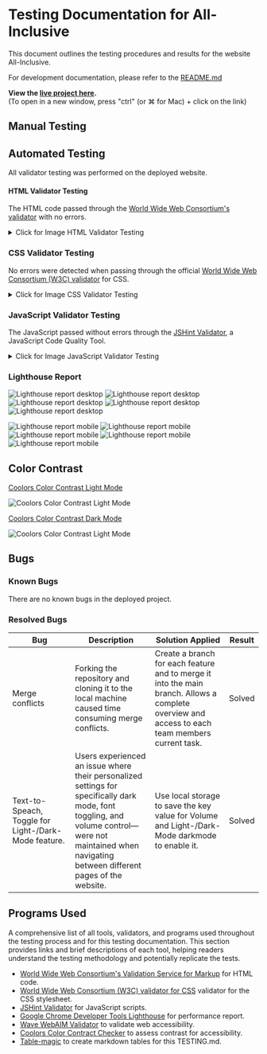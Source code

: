 # Testing Documentation for All-Inclusive

This document outlines the testing procedures and results for the website All-Inclusive.<br>

For development documentation, please refer to the [README.md](README.md)<br>

**View the [live project here](https://johnnysontrinh.github.io/all-inclusive/index.html).**<br>
(To open in a new window, press "ctrl" (or ⌘ for Mac) + click on the link)

## Manual Testing



## Automated Testing

All validator testing was performed on the deployed website.

#### HTML Validator Testing

The HTML code passed through the [World Wide Web Consortium's validator](https://validator.w3.org/) with no errors.

<details>
<summary>Click for Image HTML Validator Testing</summary>

![html-validator](/documentation/validation/validator-html.png)

</details>

### CSS Validator Testing

No errors were detected when passing through the official [World Wide Web Consortium (W3C) validator](https://jigsaw.w3.org/css-validator/) for CSS.

<details>
<summary>Click for Image CSS Validator Testing</summary>

![css-validator](to-do)

</details>

### JavaScript Validator Testing

The JavaScript passed without errors through the [JSHint Validator](https://jshint.com/), a JavaScript Code Quality Tool.

<details>
<summary>Click for Image JavaScript Validator Testing</summary>

![js-validator](/documentation/validation/validator-main.js.png)

</details>

### Lighthouse Report

![Lighthouse report desktop](/documentation/validation/lighthouse-desktop-home.png)
![Lighthouse report desktop](/documentation/validation/lighthouse-desktop-profiling.png)
![Lighthouse report desktop](/documentation/validation/lighthouse-coreconcept.png)
![Lighthouse report desktop](/documentation/validation/lighthouse-about.png)
![Lighthouse report desktop](/documentation/validation/lighthouse-desktop-contact.png)

![Lighthouse report mobile](/documentation/validation/lighthouse-mobile-home.png)
![Lighthouse report mobile](/documentation/validation/lighthouse-mobile-profiling.png)
![Lighthouse report mobile](/documentation/validation/lighthouse-mobile-coreconcept.png.png)
![Lighthouse report mobile](/documentation/validation/lighthouse-mobile-about.png)
![Lighthouse report mobile](/documentation/validation/lighthouse-mobile-contact.png)

## Color Contrast

[Coolors Color Contrast Light Mode](https://coolors.co/contrast-checker/333333-f5f5f5)

![Coolors Color Contrast Light Mode](/documentation/validation/validator-colorcontrast-lightmode.png)

[Coolors Color Contrast Dark Mode](https://coolors.co/contrast-checker/e0e0e0-121212)

![Coolors Color Contrast Light Mode](/documentation/validation/validator-colorcontrast-darkmode.png)

## Bugs

### Known Bugs

There are no known bugs in the deployed project.

### Resolved Bugs

| Bug                                                  | Description                                                                                                                                                                                            | Solution Applied                                                                                                                                | Result |
|------------------------------------------------------|--------------------------------------------------------------------------------------------------------------------------------------------------------------------------------------------------------|-------------------------------------------------------------------------------------------------------------------------------------------------|--------|
| Merge conflicts                                      | Forking the repository and cloning it to the local machine caused time consuming merge conflicts.                                                                                                      | Create a branch for each feature and to merge it into the main branch. Allows a complete overview and access to each team members current task. | Solved |
| Text-to-Speach, Toggle for Light-/Dark-Mode feature. | Users experienced an issue where their personalized settings for specifically dark mode, font toggling, and volume control—were not maintained when navigating between different pages of the website. | Use local storage to save the key value for Volume and Light-/Dark-Mode darkmode to enable it.                                                  | Solved |

## Programs Used

A comprehensive list of all tools, validators, and programs used throughout the testing process and for this testing documentation. This section provides links and brief descriptions of each tool, helping readers understand the testing methodology and potentially replicate the tests.

-	[World Wide Web Consortium's Validation Service for Markup](https://validator.w3.org/) for HTML code.
-	[World Wide Web Consortium (W3C) validator for CSS](https://validator.w3.org/) validator for the CSS stylesheet.
-	[JSHint Validator]( https://jshint.com/) for JavaScript scripts.
-	[Google Chrome Developer Tools Lighthouse](https://developer.chrome.com/docs/lighthouse/overview) for performance report.
-	[Wave WebAIM Validator](https://wave.webaim.org/) to validate web accessibility.
-	[Coolors Color Contract Checker](https://coolors.co/contrast-checker/333333-f5f5f5) to assess contrast for accessibility.
-	[Table-magic](https://stevecat.net/table-magic/) to create markdown tables for this TESTING.md.
